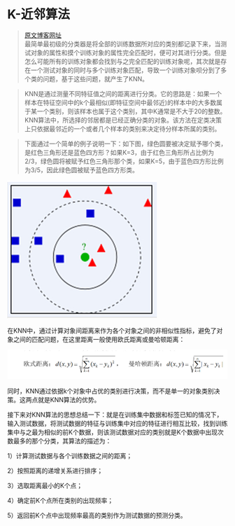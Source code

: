 # K-近邻算法<br> 
>[原文博客网址](https://www.cnblogs.com/ybjourney/p/4702562.html)<br>
>  最简单最初级的分类器是将全部的训练数据所对应的类别都记录下来，当测试对象的属性和摸个训练对象的属性完全匹配时，便可对其进行分类。但是怎么可能所有的训练对象都会找到与之完全匹配的训练对象呢，其次就是存在一个测试对象的同时与多个训练对象匹配，导致一个训练对象呗分到了多个类的问题，基于这些问题，就产生了KNN。<br>

>  KNN是通过测量不同特征值之间的距离进行分类。它的思路是：如果一个样本在特征空间中的k个最相似(即特征空间中最邻近)的样本中的大多数属于某一个类别，则该样本也属于这个类别，其中K通常是不大于20的整数。KNN算法中，所选择的邻居都是已经正确分类的对象。该方法在定类决策上只依据最邻近的一个或者几个样本的类别来决定待分样本所属的类别。

>  下面通过一个简单的例子说明一下：如下图，绿色圆要被决定赋予哪个类，是红色三角形还是蓝色四方形？如果K=3，由于红色三角形所占比例为2/3，绿色圆将被赋予红色三角形那个类，如果K=5，由于蓝色四方形比例为3/5，因此绿色圆被赋予蓝色四方形类。

![图片](https://github.com/JunchuangYang/Machine-Learning/blob/master/K-%E8%BF%91%E9%82%BB%EF%BC%88KNN%EF%BC%89%E7%AE%97%E6%B3%95/pic1.png)

在KNN中，通过计算对象间距离来作为各个对象之间的非相似性指标，避免了对象之间的匹配问题，在这里距离一般使用欧氏距离或曼哈顿距离：

![图片](https://github.com/JunchuangYang/Machine-Learning/blob/master/K-%E8%BF%91%E9%82%BB%EF%BC%88KNN%EF%BC%89%E7%AE%97%E6%B3%95/pic2.png)          

同时，KNN通过依据k个对象中占优的类别进行决策，而不是单一的对象类别决策。这两点就是KNN算法的优势。

   接下来对KNN算法的思想总结一下：就是在训练集中数据和标签已知的情况下，输入测试数据，将测试数据的特征与训练集中对应的特征进行相互比较，找到训练集中与之最为相似的前K个数据，则该测试数据对应的类别就是K个数据中出现次数最多的那个分类，其算法的描述为：

1）计算测试数据与各个训练数据之间的距离；

2）按照距离的递增关系进行排序；

3）选取距离最小的K个点；

4）确定前K个点所在类别的出现频率；

5）返回前K个点中出现频率最高的类别作为测试数据的预测分类。
